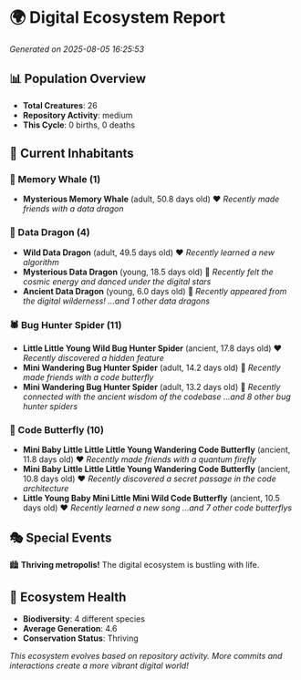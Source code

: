 # 🌍 Digital Ecosystem Report
*Generated on 2025-08-05 16:25:53*

## 📊 Population Overview
- **Total Creatures**: 26
- **Repository Activity**: medium
- **This Cycle**: 0 births, 0 deaths

## 👥 Current Inhabitants

### 🐋 Memory Whale (1)
- **Mysterious Memory Whale** (adult, 50.8 days old) ❤️
  *Recently made friends with a data dragon*

### 🐉 Data Dragon (4)
- **Wild Data Dragon** (adult, 49.5 days old) ❤️
  *Recently learned a new algorithm*
- **Mysterious Data Dragon** (young, 18.5 days old) 💛
  *Recently felt the cosmic energy and danced under the digital stars*
- **Ancient Data Dragon** (young, 6.0 days old) 💚
  *Recently appeared from the digital wilderness!*
  *...and 1 other data dragons*

### 🕷️ Bug Hunter Spider (11)
- **Little Little Young Wild Bug Hunter Spider** (ancient, 17.8 days old) ❤️
  *Recently discovered a hidden feature*
- **Mini Wandering Bug Hunter Spider** (adult, 14.2 days old) 💚
  *Recently made friends with a code butterfly*
- **Mini Wandering Bug Hunter Spider** (adult, 13.2 days old) 💛
  *Recently connected with the ancient wisdom of the codebase*
  *...and 8 other bug hunter spiders*

### 🦋 Code Butterfly (10)
- **Mini Baby Little Little Little Young Wandering Code Butterfly** (ancient, 11.8 days old) ❤️
  *Recently made friends with a quantum firefly*
- **Mini Baby Little Little Little Young Wandering Code Butterfly** (ancient, 10.8 days old) ❤️
  *Recently discovered a secret passage in the code architecture*
- **Little Young Baby Mini Little Mini Wild Code Butterfly** (ancient, 10.5 days old) ❤️
  *Recently learned a new song*
  *...and 7 other code butterflys*

## 🎭 Special Events

🏙️ **Thriving metropolis!** The digital ecosystem is bustling with life.

## 🔬 Ecosystem Health
- **Biodiversity**: 4 different species
- **Average Generation**: 4.6
- **Conservation Status**: Thriving

*This ecosystem evolves based on repository activity. More commits and interactions create a more vibrant digital world!*